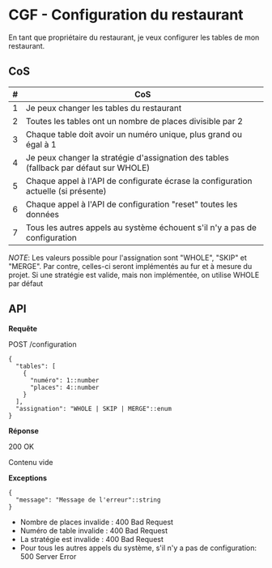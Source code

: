 # CGF - Configuration du restaurant

En tant que propriétaire du restaurant, je veux configurer les tables de mon restaurant.

## CoS

| # | CoS                                                                                   |
|---|---------------------------------------------------------------------------------------|
| 1 | Je peux changer les tables du restaurant                                              |
| 2 | Toutes les tables ont un nombre de places divisible par 2                             |
| 3 | Chaque table doit avoir un numéro unique, plus grand ou égal à 1                      |
| 4 | Je peux changer la stratégie d'assignation des tables (fallback par défaut sur WHOLE) |
| 5 | Chaque appel à l'API de configurate écrase la configuration actuelle (si présente)    |
| 6 | Chaque appel à l'API de configuration "reset" toutes les données                      |
| 7 | Tous les autres appels au système échouent s'il n'y a pas de configuration            |

_NOTE_: Les valeurs possible pour l'assignation sont "WHOLE", "SKIP" et "MERGE". Par contre, celles-ci seront implémentés
au fur et à mesure du projet. Si une stratégie est valide, mais non implémentée, on utilise WHOLE par défaut

## API

**Requête**

POST /configuration

```
{
  "tables": [
    {
      "numéro": 1::number
      "places": 4::number
    }
  ],
  "assignation": "WHOLE | SKIP | MERGE"::enum
}
```

**Réponse**

200 OK

Contenu vide

**Exceptions**

```
{
  "message": "Message de l'erreur"::string
}
```

* Nombre de places invalide : 400 Bad Request
* Numéro de table invalide : 400 Bad Request
* La stratégie est invalide : 400 Bad Request
* Pour tous les autres appels du système, s'il n'y a pas de configuration: 500 Server Error

